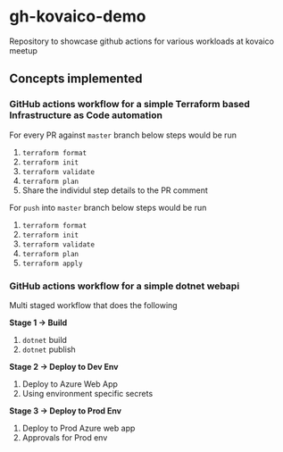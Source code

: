 # gh-kovaico-demo
Repository to showcase github actions for various workloads at kovaico meetup

## Concepts implemented

### GitHub actions workflow for a simple Terraform based Infrastructure as Code automation

For every PR against `master` branch below steps would be run

1. `terraform format`
2. `terraform init`
3. `terraform validate`
4. `terraform plan`
5. Share the individul step details to the PR comment

For `push` into `master` branch below steps would be run

1. `terraform format`
2. `terraform init`
3. `terraform validate`
4. `terraform plan`
5. `terraform apply`

### GitHub actions workflow for a simple dotnet webapi

Multi staged workflow that does the following

**Stage 1 -> Build**
1. `dotnet` build
2. `dotnet` publish

**Stage 2 -> Deploy to Dev Env**
1. Deploy to Azure Web App
2. Using environment specific secrets

**Stage 3 -> Deploy to Prod Env**
1. Deploy to Prod Azure web app
2. Approvals for Prod env
